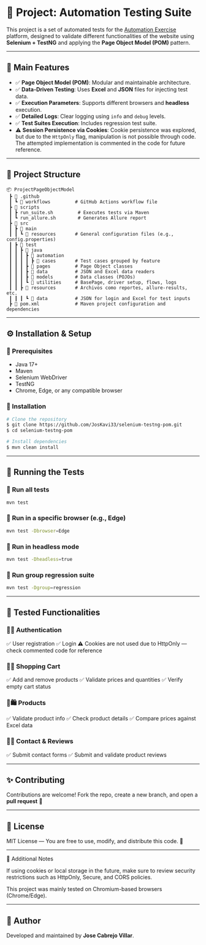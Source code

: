 # 🚀 Project: Automation Testing Suite

This project is a set of automated tests for the
[Automation Exercise](https://www.automationexercise.com) platform, designed to validate different functionalities
of the website using **Selenium + TestNG** and applying the **Page Object Model (POM)** pattern.

---

## 📌 Main Features

- ✅ **Page Object Model (POM)**: Modular and maintainable architecture.
- ✅ **Data-Driven Testing**: Uses **Excel** and **JSON** files for injecting test data.
- ✅ **Execution Parameters**: Supports different browsers and **headless** execution.
- ✅ **Detailed Logs**: Clear logging using `info` and `debug` levels.
- ✅ **Test Suites Execution**: Includes regression test suite.
- ⚠️ **Session Persistence via Cookies**: Cookie persistence was explored, but due to the `HttpOnly` flag, manipulation
  is not possible through code. The attempted implementation is commented in the code for future reference.

---

## 📂 Project Structure

```
📦 ProjectPageObjectModel
 ┣ 📂 .github
 ┃ ┗ 📂 workflows         # GitHub Actions workflow file 
 ┣ 📂 scripts
 ┃ ┣ run_suite.sh         # Executes tests via Maven
 ┃ ┗ run_allure.sh        # Generates Allure report
 ┣ 📂 src
 ┃ ┣ 📂 main
 ┃ ┃ ┗ 📂 resources       # General configuration files (e.g., config.properties) 
 ┃ ┣ 📂 test
 ┃ ┃ ┣ 📂 java
 ┃ ┃ ┃ ┣ 📂 automation
 ┃ ┃ ┃ ┃ ┣ 📂 cases       # Test cases grouped by feature
 ┃ ┃ ┃ ┣ 📂 pages         # Page Object classes
 ┃ ┃ ┃ ┣ 📂 data          # JSON and Excel data readers
 ┃ ┃ ┃ ┣ 📂 models        # Data classes (POJOs)
 ┃ ┃ ┃ ┗ 📂 utilities     # BasePage, driver setup, flows, logs
 ┃ ┃ ┣ 📂 resources       # Archivos como reportes, allure-results, etc.
 ┃ ┃ ┃ ┗ 📂 data          # JSON for login and Excel for test inputs
 ┣ 📜 pom.xml             # Maven project configuration and dependencies
```

---

## ⚙️ Installation & Setup

### 🔹 Prerequisites

- Java 17+
- Maven
- Selenium WebDriver
- TestNG
- Chrome, Edge, or any compatible browser

### 🔹 Installation

```bash
# Clone the repository
$ git clone https://github.com/JosKavi33/selenium-testng-pom.git
$ cd selenium-testng-pom

# Install dependencies
$ mvn clean install
```

---

## 🚀 Running the Tests

### 🔹 Run all tests

```sh
mvn test
```

### 🔹 Run in a specific browser (e.g., Edge)

```sh
mvn test -Dbrowser=Edge
```

### 🔹 Run in headless mode

```sh
mvn test -Dheadless=true
```

### 🔹 Run group regression suite

```sh
mvn test -Dgroup=regression
```

---

## 🧪 Tested Functionalities

### 🔹🔐 Authentication

✅ User registration
✅ Login
⚠️ Cookies are not used due to HttpOnly — check commented code for reference

### 🔹🛒 Shopping Cart

✅ Add and remove products
✅ Validate prices and quantities
✅ Verify empty cart status

### 🔹🛍️ Products

✅ Validate product info
✅ Check product details
✅ Compare prices against Excel data

### 🔹📨 Contact & Reviews

✅ Submit contact forms
✅ Submit and validate product reviews

---

## ✨ Contributing

Contributions are welcome!
Fork the repo, create a new branch, and open a **pull request** 🚀

---

## 📄 License

MIT License — You are free to use, modify, and distribute this code. 🚀

---

🧠 Additional Notes

If using cookies or local storage in the future, make sure to review security restrictions such as HttpOnly, Secure, and
CORS policies.

This project was mainly tested on Chromium-based browsers (Chrome/Edge).

---

## 👤 Author

Developed and maintained by **Jose Cabrejo Villar**.


